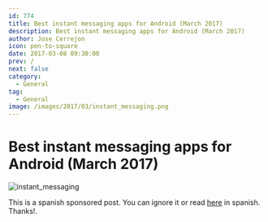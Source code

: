 ```yaml
---
id: 774
title: Best instant messaging apps for Android (March 2017)
description: Best instant messaging apps for Android (March 2017)
author: Jose Cerrejon
icon: pen-to-square
date: 2017-03-08 09:30:00
prev: /
next: false
category:
  - General
tag:
  - General
image: /images/2017/03/instant_messaging.png
---
```


# Best instant messaging apps for Android (March 2017)

![instant_messaging](/images/2017/03/instant_messaging.png)

This is a spanish sponsored post. You can ignore it or read [here](/post.php?id=774&lang=es) in spanish. Thanks!.